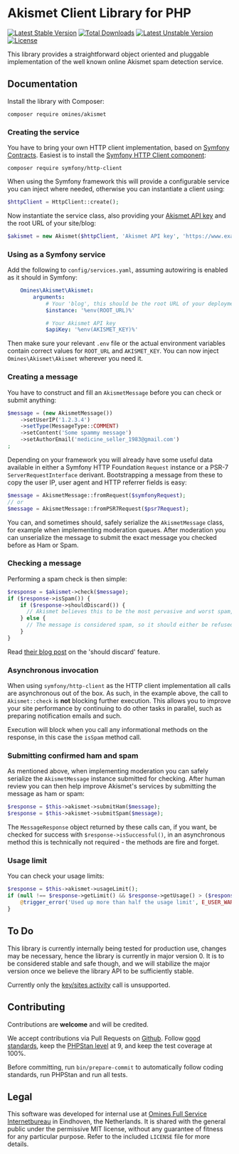 # Akismet Client Library for PHP
[![Latest Stable Version](https://poser.pugx.org/omines/akismet/version)](https://packagist.org/packages/omines/akismet)
[![Total Downloads](https://poser.pugx.org/omines/akismet/downloads)](https://packagist.org/packages/omines/akismet)
[![Latest Unstable Version](https://poser.pugx.org/omines/akismet/v/unstable)](//packagist.org/packages/omines/akismet)
[![License](https://poser.pugx.org/omines/akismet/license)](https://packagist.org/packages/omines/akismet)

This library provides a straightforward object oriented and pluggable implementation of the well known online Akismet
spam detection service.

## Documentation

Install the library with Composer:
```shell
composer require omines/akismet
```

### Creating the service

You have to bring your own HTTP client implementation, based on [Symfony Contracts](https://symfony.com/doc/current/components/contracts.html).
Easiest is to install the [Symfony HTTP Client component](https://symfony.com/doc/current/http_client.html):
```shell
composer require symfony/http-client
```
When using the Symfony framework this will provide a configurable service you can inject where needed, otherwise you 
can instantiate a client using:
```php
$httpClient = HttpClient::create();
```
Now instantiate the service class, also providing your [Akismet API key](https://akismet.com/account/) and the root URL
of your site/blog:
```php
$akismet = new Akismet($httpClient, 'Akismet API key', 'https://www.example.org/');
```
### Using as a Symfony service

Add the following to `config/services.yaml`, assuming autowiring is enabled as it should in Symfony:
```yaml
    Omines\Akismet\Akismet:
        arguments:
            # Your 'blog', this should be the root URL of your deployment
            $instance: '%env(ROOT_URL)%'

            # Your Akismet API key
            $apiKey: '%env(AKISMET_KEY)%'
```
Then make sure your relevant `.env` file or the actual environment variables contain correct values for `ROOT_URL`
and `AKISMET_KEY`. You can now inject `Omines\Akismet\Akismet` wherever you need it.

### Creating a message

You have to construct and fill an `AkismetMessage` before you can check or submit anything:
```php
$message = (new AkismetMessage())
    ->setUserIP('1.2.3.4')
    ->setType(MessageType::COMMENT)
    ->setContent('Some spammy message')
    ->setAuthorEmail('medicine_seller_1983@gmail.com')
;
```
Depending on your framework you will already have some useful data available in either a Symfony HTTP Foundation `Request`
instance or a PSR-7 `ServerRequestInterface` derivant. Bootstrapping a message from these to copy the user IP, user agent
and HTTP referrer fields is easy:
```php
$message = AkismetMessage::fromRequest($symfonyRequest);
// or
$message = AkismetMessage::fromPSR7Request($psr7Request);
```
You can, and sometimes should, safely serialize the `AkismetMessage` class, for example when implementing moderation 
queues. After moderation you can unserialize the message to submit the exact message you checked before as Ham or Spam.

### Checking a message

Performing a spam check is then simple:
```php
$response = $akismet->check($message);
if ($response->isSpam()) {
    if ($response->shouldDiscard()) {
      // Akismet believes this to be the most pervasive and worst spam, not even worthy of moderation 
    } else {
      // The message is considered spam, so it should either be refused or manually reviewed
    }
}
```
Read [their blog post](https://akismet.com/blog/theres-a-ninja-in-your-akismet/) on the 'should discard' feature.

### Asynchronous invocation

When using `symfony/http-client` as the HTTP client implementation all calls are asynchronous out of the box. As such,
in the example above, the call to `Akismet::check` is **not** blocking further execution. This allows you to improve
your site performance by continuing to do other tasks in parallel, such as preparing notification emails and such.

Execution will block when you call any informational methods on the response, in this case the `isSpam` method call.

### Submitting confirmed ham and spam

As mentioned above, when implementing moderation you can safely serialize the `AkismetMessage` instance submitted
for checking. After human review you can then help improve Akismet's services by submitting the message as ham or spam:
```php
$response = $this->akismet->submitHam($message);
$response = $this->akismet->submitSpam($message);
```
The `MessageResponse` object returned by these calls can, if you want, be checked for success with
`$response->isSuccessful()`, in an asynchronous method this is technically not required - the methods are fire and
forget.

### Usage limit

You can check your usage limits:
```php
$response = $this->akismet->usageLimit();
if (null !== $response->getLimit() && $response->getUsage() > ($response->getLimit() / 2)) {
    @trigger_error('Used up more than half the usage limit', E_USER_WARNING);
}
```

## To Do

This library is currently internally being tested for production use, changes may be necessary, hence the library is
currently in major version 0. It is to be considered stable and safe though, and we will stabilize the major version
once we believe the library API to be sufficiently stable.

Currently only the [key/sites activity](https://akismet.com/key-sites-activity/) call is unsupported.

## Contributing

Contributions are **welcome** and will be credited.

We accept contributions via Pull Requests on [Github](https://github.com/omines/akismet).
Follow [good standards](http://www.phptherightway.com/), keep the [PHPStan level](https://phpstan.org/user-guide/rule-levels) at 9,
and keep the test coverage at 100%.

Before committing, run `bin/prepare-commit` to automatically follow coding standards, run PHPStan and run all tests.

## Legal

This software was developed for internal use at [Omines Full Service Internetbureau](https://www.omines.nl/)
in Eindhoven, the Netherlands. It is shared with the general public under the permissive MIT license, without
any guarantee of fitness for any particular purpose. Refer to the included `LICENSE` file for more details.
